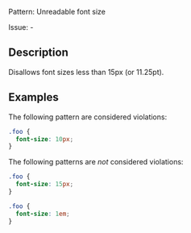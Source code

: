 Pattern: Unreadable font size

Issue: -

## Description

Disallows font sizes less than 15px (or 11.25pt).

## Examples

The following pattern are considered violations:

```css
.foo {
  font-size: 10px;
}
```

The following patterns are _not_ considered violations:

```css
.foo {
  font-size: 15px;
}
```

```css
.foo {
  font-size: 1em;
}
```